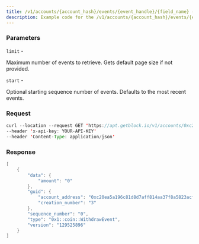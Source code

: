 ```yaml
---
title: /v1/accounts/{account_hash}/events/{event_handle}/{field_name} - Aptos
description: Example code for the /v1/accounts/{account_hash}/events/{event_handle}/{field_name} json-rpc method. Сomplete guide on how to use /v1/accounts/{account_hash}/events/{event_handle}/{field_name} json-rpc in GetBlock.io Web3 documentation.
---
```


### Parameters


`limit` -

Maximum number of events to retrieve. Gets default page size if not
provided.

`start` -

Optional starting sequence number of events. Defaults to the most recent
events.

### Request

``` java
curl --location --request GET 'https://apt.getblock.io/v1/accounts/0xc20ea5a196c81d8d7aff814aa37f8a5823acffbc4193efd3b2aafc9ef2803255/events/0x1::coin::CoinStore<0x1::aptos_coin::AptosCoin>/withdraw_events?limit=10' 
--header 'x-api-key: YOUR-API-KEY' 
--header 'Content-Type: application/json' 
```

###  Response

``` java
[
    {
        "data": {
            "amount": "0"
        },
        "guid": {
            "account_address": "0xc20ea5a196c81d8d7aff814aa37f8a5823acffbc4193efd3b2aafc9ef2803255",
            "creation_number": "3"
        },
        "sequence_number": "0",
        "type": "0x1::coin::WithdrawEvent",
        "version": "129525896"
    }
]
```

